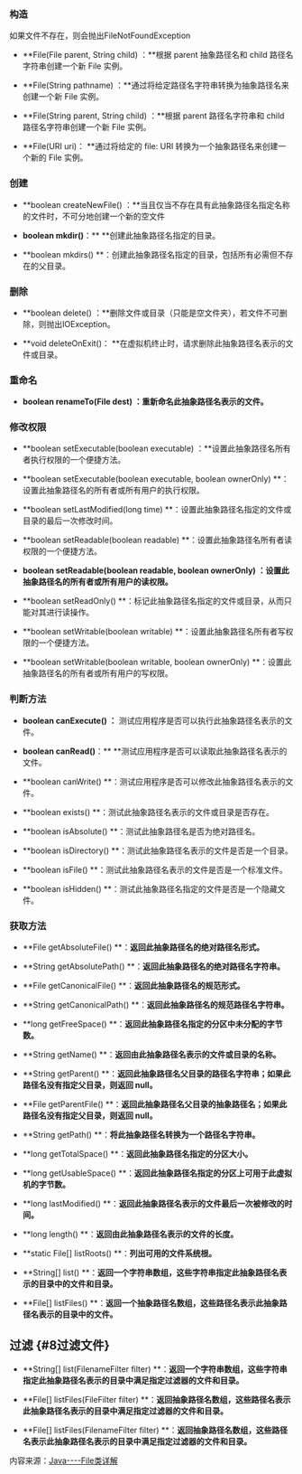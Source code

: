 ### **构造**

如果文件不存在，则会抛出FileNotFoundException

* **File\(File parent, String child\) ：**根据 parent 抽象路径名和 child 路径名字符串创建一个新 File 实例。

* **File\(String pathname\) ：**通过将给定路径名字符串转换为抽象路径名来创建一个新 File 实例。

* **File\(String parent, String child\) ：**根据 parent 路径名字符串和 child 路径名字符串创建一个新 File 实例。

* **File\(URI uri\)： **通过将给定的 file: URI 转换为一个抽象路径名来创建一个新的 File 实例。

### **创建**

* **boolean createNewFile\(\) ：**当且仅当不存在具有此抽象路径名指定名称的文件时，不可分地创建一个新的空文件

* **boolean mkdir\(\)**：** **创建此抽象路径名指定的目录。

* **boolean mkdirs\(\) **：创建此抽象路径名指定的目录，包括所有必需但不存在的父目录。

### **删除**

* **boolean delete\(\) ：**删除文件或目录（只能是空文件夹），若文件不可删除，则抛出IOException。

* **void deleteOnExit\(\)： **在虚拟机终止时，请求删除此抽象路径名表示的文件或目录。

### **重命名**

* **boolean renameTo\(File dest\) ：**重新命名此抽象路径名表示的文件**。**

### **修改权限**

* **boolean setExecutable\(boolean executable\) ：**设置此抽象路径名所有者执行权限的一个便捷方法。

* **boolean setExecutable\(boolean executable, boolean ownerOnly\) **：设置此抽象路径名的所有者或所有用户的执行权限。

* **boolean setLastModified\(long time\) **：设置此抽象路径名指定的文件或目录的最后一次修改时间。

* **boolean setReadable\(boolean readable\) **：设置此抽象路径名所有者读权限的一个便捷方法。

* **boolean setReadable\(boolean readable, boolean ownerOnly\) **：设置此抽象路径名的所有者或所有用户的读权限**。**

* **boolean setReadOnly\(\) **：标记此抽象路径名指定的文件或目录，从而只能对其进行读操作。

* **boolean setWritable\(boolean writable\) **：设置此抽象路径名所有者写权限的一个便捷方法。

* **boolean setWritable\(boolean writable, boolean ownerOnly\) **：设置此抽象路径名的所有者或所有用户的写权限。

### **判断方法**

* **boolean canExecute\(\) ：** 测试应用程序是否可以执行此抽象路径名表示的文件。

* **boolean canRead\(\)**：** **测试应用程序是否可以读取此抽象路径名表示的文件。

* **boolean canWrite\(\) **：测试应用程序是否可以修改此抽象路径名表示的文件。

* **boolean exists\(\) **：测试此抽象路径名表示的文件或目录是否存在。

* **boolean isAbsolute\(\) **：测试此抽象路径名是否为绝对路径名。

* **boolean isDirectory\(\) **：测试此抽象路径名表示的文件是否是一个目录。

* **boolean isFile\(\) **：测试此抽象路径名表示的文件是否是一个标准文件。

* **boolean isHidden\(\) **：测试此抽象路径名指定的文件是否是一个隐藏文件。

### **获取方法**

* **File getAbsoluteFile\(\) **：**返回此抽象路径名的绝对路径名形式。**

* **String getAbsolutePath\(\) **：**返回此抽象路径名的绝对路径名字符串。**

* **File getCanonicalFile\(\) **：**返回此抽象路径名的规范形式。**

* **String getCanonicalPath\(\) **：**返回此抽象路径名的规范路径名字符串。**

* **long getFreeSpace\(\) **：**返回此抽象路径名指定的分区中未分配的字节数。**

* **String getName\(\) **：**返回由此抽象路径名表示的文件或目录的名称。**

* **String getParent\(\) **：**返回此抽象路径名父目录的路径名字符串；如果此路径名没有指定父目录，则返回 null。**

* **File getParentFile\(\) **：**返回此抽象路径名父目录的抽象路径名；如果此路径名没有指定父目录，则返回 null。**

* **String getPath\(\) **：**将此抽象路径名转换为一个路径名字符串。**

* **long getTotalSpace\(\) **：**返回此抽象路径名指定的分区大小。**

* **long getUsableSpace\(\) **：**返回此抽象路径名指定的分区上可用于此虚拟机的字节数。**

* **long lastModified\(\) **：**返回此抽象路径名表示的文件最后一次被修改的时间。**

* **long length\(\) **：**返回由此抽象路径名表示的文件的长度。**

* **static File\[\] listRoots\(\) **：**列出可用的文件系统根。**

* **String\[\] list\(\) **：**返回一个字符串数组，这些字符串指定此抽象路径名表示的目录中的文件和目录。**

* **File\[\] listFiles\(\) **：**返回一个抽象路径名数组，这些路径名表示此抽象路径名表示的目录中的文件。**

## **过滤** {#8过滤文件}

* **String\[\] list\(FilenameFilter filter\) **：**返回一个字符串数组，这些字符串指定此抽象路径名表示的目录中满足指定过滤器的文件和目录。**

* **File\[\] listFiles\(FileFilter filter\) **：**返回抽象路径名数组，这些路径名表示此抽象路径名表示的目录中满足指定过滤器的文件和目录。**

* **File\[\] listFiles\(FilenameFilter filter\) **：**返回抽象路径名数组，这些路径名表示此抽象路径名表示的目录中满足指定过滤器的文件和目录。**



内容来源：[Java----File类详解](https://blog.csdn.net/gfd54gd5f46/article/details/54918168)



